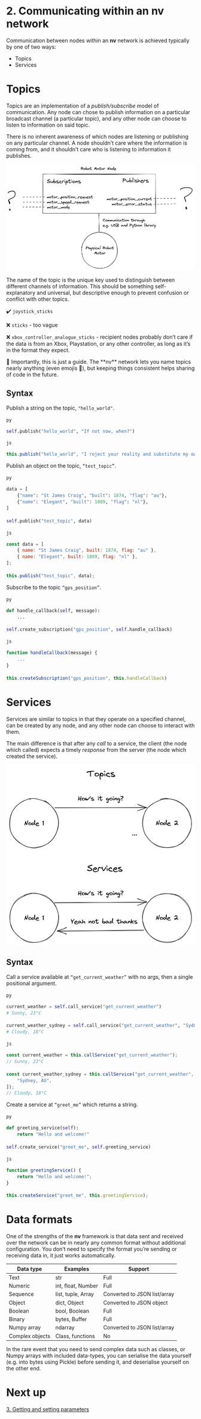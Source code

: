 # 2. Communicating within an nv network

Communication between nodes within an **nv** network is achieved typically by one of two ways:

-   Topics
-   Services

# Topics

Topics are an implementation of a _publish/subscribe_ model of communication. Any node can chose to publish information on a particular broadcast channel (a particular topic), and any other node can choose to listen to information on said topic.

There is no inherent awareness of which nodes are listening or publishing on any particular channel. A node shouldn’t care where the information is coming from, and it shouldn’t care who is listening to information it publishes.

![Image showing how a node can communicate with other nodes, as well as physical devices](img/intro_2_pubsub.png)

The name of the topic is the unique key used to distinguish between different channels of information. This should be something self-explanatory and universal, but descriptive enough to prevent confusion or conflict with other topics.

✔️ `joystick_sticks`

❌ `sticks` - too vague

❌ `xbox_controller_analogue_sticks` - recipient nodes probably don’t care if the data is from an Xbox, Playstation, or any other controller, as long as it’s in the format they expect.

<aside>
📎 Importantly, this is just a guide. The **nv** network lets you name topics nearly anything (even emojis 👀), but keeping things consistent helps sharing of code in the future.
</aside>

## Syntax

Publish a string on the topic, `"hello_world"`.

`py`
```python
self.publish("hello_world", "If not now, when?")
```

`js`
```javascript
this.publish("hello_world", "I reject your reality and substitute my own.");
```

Publish an object on the topic, `“test_topic”`.

`py`
```python
data = [
    {"name": "St James Craig", "built": 1874, "flag": "au"},
    {"name": "Elegant", "built": 1889, "flag": "nl"},
]

self.publish("test_topic", data)
```

`js`
```javascript
const data = [
    { name: "St James Craig", built: 1874, flag: "au" },
    { name: "Elegant", built: 1889, flag: "nl" },
];

this.publish("test_topic", data);
```

Subscribe to the topic `“gps_position”`.

`py`
```python
def handle_callback(self, message):
    ...

self.create_subscription("gps_position", self.handle_callback)
```

`js`
```javascript
function handleCallback(message) {
    ...
}

this.createSubscription("gps_position", this.handleCallback)
```

# Services

Services are similar to topics in that they operate on a specified channel, can be created by any node, and any other node can choose to interact with them.

The main difference is that after any _call_ to a service, the client (the node which called) expects a timely _response_ from the server (the node which created the service).

![Image showing how services differer from topics communication](img/intro_2_service.png)

## Syntax

Call a service available at `“get_current_weather”` with no args, then a single positional argument.

`py`
```python
current_weather = self.call_service("get_current_weather")
# Sunny, 23°C

current_weather_sydney = self.call_service("get_current_weather", "Sydney, AU")
# Cloudy, 18°C
```

`js`
```javascript
const current_weather = this.callService("get_current_weather");
// Sunny, 23°C

const current_weather_sydney = this.callService("get_current_weather", [
    "Sydney, AU",
]);
// Cloudy, 18°C
```

Create a service at `“greet_me”` which returns a string.

`py`
```python
def greeting_service(self):
    return "Hello and welcome!"

self.create_service("greet_me", self.greeting_service)
```

`js`
```javascript
function greetingService() {
    return "Hello and welcome!";
}

this.createService("greet_me", this.greetingService);
```

# Data formats

One of the strengths of the **nv** framework is that data sent and received over the network can be in nearly any common format without additional configuration. You don’t need to specify the format you’re sending or receiving data in, it just works automatically.

| Data type       | Examples           | Support                      |
| --------------- | ------------------ | ---------------------------- |
| Text            | str                | Full                         |
| Numeric         | int, float, Number | Full                         |
| Sequence        | list, tuple, Array | Converted to JSON list/array |
| Object          | dict, Object       | Converted to JSON object     |
| Boolean         | bool, Boolean      | Full                         |
| Binary          | bytes, Buffer      | Full                         |
| Numpy array     | ndarray            | Converted to JSON list/array |
| Complex objects | Class, functions   | No                           |

In the rare event that you need to send complex data such as classes, or Numpy arrays with included data-types, you can serialise the data yourself (e.g. into bytes using Pickle) before sending it, and deserialise yourself on the other end.

# Next up

[3. Getting and setting parameters](./intro_3_getting_and_setting_parameters.md)
